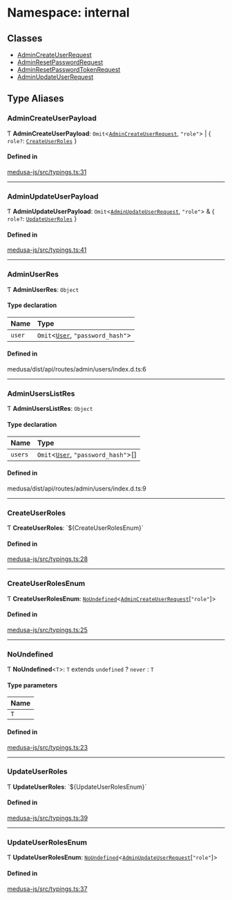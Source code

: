 # Namespace: internal

## Classes

- [AdminCreateUserRequest](../classes/internal-29.AdminCreateUserRequest.md)
- [AdminResetPasswordRequest](../classes/internal-29.AdminResetPasswordRequest.md)
- [AdminResetPasswordTokenRequest](../classes/internal-29.AdminResetPasswordTokenRequest.md)
- [AdminUpdateUserRequest](../classes/internal-29.AdminUpdateUserRequest.md)

## Type Aliases

### AdminCreateUserPayload

Ƭ **AdminCreateUserPayload**: `Omit`<[`AdminCreateUserRequest`](../classes/internal-29.AdminCreateUserRequest.md), ``"role"``\> \| { `role?`: [`CreateUserRoles`](internal-29.md#createuserroles)  }

#### Defined in

[medusa-js/src/typings.ts:31](https://github.com/chiubaca/medusa/blob/c14b68fb7/packages/medusa-js/src/typings.ts#L31)

___

### AdminUpdateUserPayload

Ƭ **AdminUpdateUserPayload**: `Omit`<[`AdminUpdateUserRequest`](../classes/internal-29.AdminUpdateUserRequest.md), ``"role"``\> & { `role?`: [`UpdateUserRoles`](internal-29.md#updateuserroles)  }

#### Defined in

[medusa-js/src/typings.ts:41](https://github.com/chiubaca/medusa/blob/c14b68fb7/packages/medusa-js/src/typings.ts#L41)

___

### AdminUserRes

Ƭ **AdminUserRes**: `Object`

#### Type declaration

| Name | Type |
| :------ | :------ |
| `user` | `Omit`<[`User`](../classes/internal-1.User.md), ``"password_hash"``\> |

#### Defined in

medusa/dist/api/routes/admin/users/index.d.ts:6

___

### AdminUsersListRes

Ƭ **AdminUsersListRes**: `Object`

#### Type declaration

| Name | Type |
| :------ | :------ |
| `users` | `Omit`<[`User`](../classes/internal-1.User.md), ``"password_hash"``\>[] |

#### Defined in

medusa/dist/api/routes/admin/users/index.d.ts:9

___

### CreateUserRoles

Ƭ **CreateUserRoles**: \`${CreateUserRolesEnum}\`

#### Defined in

[medusa-js/src/typings.ts:28](https://github.com/chiubaca/medusa/blob/c14b68fb7/packages/medusa-js/src/typings.ts#L28)

___

### CreateUserRolesEnum

Ƭ **CreateUserRolesEnum**: [`NoUndefined`](internal-29.md#noundefined)<[`AdminCreateUserRequest`](../classes/internal-29.AdminCreateUserRequest.md)[``"role"``]\>

#### Defined in

[medusa-js/src/typings.ts:25](https://github.com/chiubaca/medusa/blob/c14b68fb7/packages/medusa-js/src/typings.ts#L25)

___

### NoUndefined

Ƭ **NoUndefined**<`T`\>: `T` extends `undefined` ? `never` : `T`

#### Type parameters

| Name |
| :------ |
| `T` |

#### Defined in

[medusa-js/src/typings.ts:23](https://github.com/chiubaca/medusa/blob/c14b68fb7/packages/medusa-js/src/typings.ts#L23)

___

### UpdateUserRoles

Ƭ **UpdateUserRoles**: \`${UpdateUserRolesEnum}\`

#### Defined in

[medusa-js/src/typings.ts:39](https://github.com/chiubaca/medusa/blob/c14b68fb7/packages/medusa-js/src/typings.ts#L39)

___

### UpdateUserRolesEnum

Ƭ **UpdateUserRolesEnum**: [`NoUndefined`](internal-29.md#noundefined)<[`AdminUpdateUserRequest`](../classes/internal-29.AdminUpdateUserRequest.md)[``"role"``]\>

#### Defined in

[medusa-js/src/typings.ts:37](https://github.com/chiubaca/medusa/blob/c14b68fb7/packages/medusa-js/src/typings.ts#L37)
